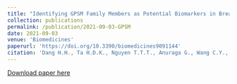 ```yaml
---
title: "Identifying GPSM Family Members as Potential Biomarkers in Breast Cancer: A Comprehensive Bioinformatics Analysis"
collection: publications
permalink: /publication/2021-09-03-GPSM
date: 2021-09-03
venue: 'Biomedicines'
paperurl: 'https://doi.org/10.3390/biomedicines9091144'
citation: 'Dang H.H., Ta H.D.K., Nguyen T.T.T., Anuraga G., Wang C.Y., Lee K.H., & <b>Le N.Q.K.</b> (2021). Identifying GPSM Family Members as Potential Biomarkers in Breast Cancer: A Comprehensive Bioinformatics Analysis. <i>Biomedicines</i>, 9(9), 1144.'
---
```


[Download paper here](https://doi.org/10.3390/biomedicines9091144)
